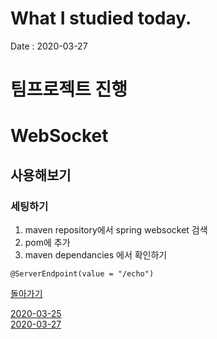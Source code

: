 # What I studied today.
Date : 2020-03-27

# 팀프로젝트 진행
# WebSocket
## 사용해보기
### 세팅하기
1. maven repository에서 spring websocket 검색
2. pom에 추가 
3. maven dependancies 에서 확인하기     

`@ServerEndpoint(value = "/echo")`


[돌아가기](../README.md)  

[2020-03-25](whatIStudied_200325.md)  
[2020-03-27](whatIStudied_200327.md)  














